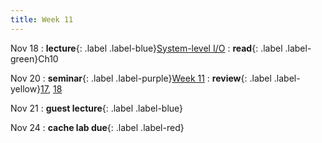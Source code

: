 ```yaml
---
title: Week 11
---
```


Nov 18
: **lecture**{: .label .label-blue}[System-level I/O](/ics-fa24/assets/lec/18-SysIO.pdf)
  : **read**{: .label .label-green}Ch10

Nov 20
: **seminar**{: .label .label-purple}[Week 11](/ics-fa24/assets/seminar/ta/week11.pdf)
  : **review**{: .label .label-yellow}[17,](/ics-fa24/assets/seminar/stu/龚欣洋-ics回课-17.pdf) [18](/ics-fa24/assets/seminar/stu/周新凯-ics回课-18.pdf)

Nov 21
: **guest lecture**{: .label .label-blue}

Nov 24
: **cache lab due**{: .label .label-red}